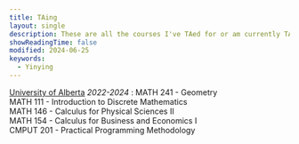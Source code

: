 ```yaml
--- 
title: TAing
layout: single
description: These are all the courses I've TAed for or am currently TAing.
showReadingTime: false
modified: 2024-06-25
keywords:
  - Yinying
---
```


[University of Alberta](https://www.ualberta.ca) *2022-2024*
: MATH 241 - Geometry \
 MATH 111 - Introduction to Discrete Mathematics \
 MATH 146 - Calculus for Physical Sciences II \
 MATH 154 - Calculus for Business and Economics I \
 CMPUT 201 -  Practical Programming Methodology


